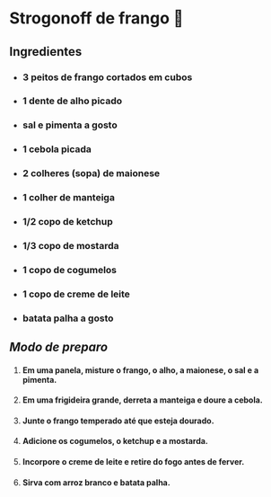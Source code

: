# Strogonoff de frango :chicken:


## Ingredientes 

 - ### 3 peitos de frango cortados em cubos
 - ### 1 dente de alho picado
 - ### sal e pimenta a gosto
 - ### 1 cebola picada
 - ### 2 colheres (sopa) de maionese
 - ### 1 colher de manteiga
 - ### 1/2 copo de ketchup
 - ### 1/3 copo de mostarda
 - ### 1 copo de cogumelos
 - ### 1 copo de creme de leite
 - ### batata palha a gosto

## _Modo de preparo_

1. #### Em uma panela, misture o frango, o alho, a maionese, o sal e a pimenta.

2. #### Em uma frigideira grande, derreta a manteiga e doure a cebola.

3. #### Junte o frango temperado até que esteja dourado.

4. #### Adicione os cogumelos, o ketchup e a mostarda.

5. #### Incorpore o creme de leite e retire do fogo antes de ferver.

6. #### Sirva com arroz branco e batata palha.